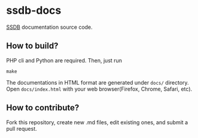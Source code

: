 ssdb-docs
=========

[SSDB](https://github.com/ideawu/ssdb) documentation source code.

## How to build?

PHP cli and Python are required. Then, just run

```
make
```

The documentations in HTML format are generated under ```docs/``` directory. Open ```docs/index.html``` with your web browser(Firefox, Chrome, Safari, etc).

## How to contribute?

Fork this repository, create new .md files, edit existing ones, and submit a pull request.


